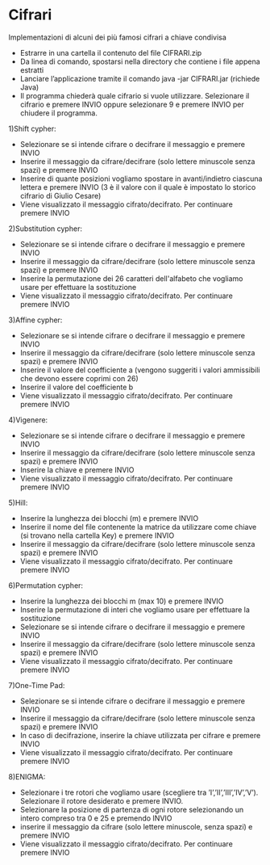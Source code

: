 # Cifrari
Implementazioni di alcuni dei più famosi cifrari a chiave condivisa

- Estrarre in una cartella il contenuto del file CIFRARI.zip
- Da linea di comando, spostarsi nella directory che contiene i file appena estratti
- Lanciare l’applicazione tramite il comando java -jar CIFRARI.jar (richiede Java)
- Il programma chiederà quale cifrario si vuole utilizzare. Selezionare il cifrario e premere INVIO oppure selezionare 9 e premere INVIO per chiudere il programma.

1)Shift cypher:
- Selezionare se si intende cifrare o decifrare il messaggio e premere INVIO
- Inserire il messaggio da cifrare/decifrare (solo lettere minuscole senza spazi) e premere INVIO
- Inserire di quante posizioni vogliamo spostare in avanti/indietro ciascuna lettera e premere INVIO (3 è il valore con il quale è impostato lo storico cifrario di Giulio Cesare)
- Viene visualizzato il messaggio cifrato/decifrato. Per continuare premere INVIO

2)Substitution cypher:
- Selezionare se si intende cifrare o decifrare il messaggio e premere INVIO
- Inserire il messaggio da cifrare/decifrare (solo lettere minuscole senza spazi) e premere INVIO
- Inserire la permutazione dei 26 caratteri dell'alfabeto che vogliamo usare per effettuare la sostituzione
- Viene visualizzato il messaggio cifrato/decifrato. Per continuare premere INVIO

3)Affine cypher:
- Selezionare se si intende cifrare o decifrare il messaggio e premere INVIO
- Inserire il messaggio da cifrare/decifrare (solo lettere minuscole senza spazi) e premere INVIO
- Inserire il valore del coefficiente a (vengono suggeriti i valori ammissibili che devono essere coprimi con 26)
- Inserire il valore del coefficiente b
- Viene visualizzato il messaggio cifrato/decifrato. Per continuare premere INVIO

4)Vigenere:
- Selezionare se si intende cifrare o decifrare il messaggio e premere INVIO
- Inserire il messaggio da cifrare/decifrare (solo lettere minuscole senza spazi) e premere INVIO
- Inserire la chiave e premere INVIO
- Viene visualizzato il messaggio cifrato/decifrato. Per continuare premere INVIO

5)Hill:
- Inserire la lunghezza dei blocchi (m) e premere INVIO
- Inserire il nome del file contenente la matrice da utilizzare come chiave (si trovano nella cartella Key) e premere INVIO
- Inserire il messaggio da cifrare/decifrare (solo lettere minuscole senza spazi) e premere INVIO
- Viene visualizzato il messaggio cifrato/decifrato. Per continuare premere INVIO

6)Permutation cypher:
- Inserire la lunghezza dei blocchi m (max 10) e premere INVIO
- Inserire la permutazione di interi che vogliamo usare per effettuare la sostituzione
- Selezionare se si intende cifrare o decifrare il messaggio e premere INVIO
- Inserire il messaggio da cifrare/decifrare (solo lettere minuscole senza spazi) e premere INVIO
- Viene visualizzato il messaggio cifrato/decifrato. Per continuare premere INVIO

7)One-Time Pad:
- Selezionare se si intende cifrare o decifrare il messaggio e premere INVIO
- Inserire il messaggio da cifrare/decifrare (solo lettere minuscole senza spazi) e premere INVIO
- In caso di decifrazione, inserire la chiave utilizzata per cifrare e premere INVIO
- Viene visualizzato il messaggio cifrato/decifrato. Per continuare premere INVIO

8)ENIGMA:
- Selezionare i tre rotori che vogliamo usare (scegliere tra ’I’,’II’,’III’,’IV’,’V’). Selezionare il rotore desiderato e premere INVIO. 
- Selezionare la posizione di partenza di ogni rotore selezionando un intero compreso tra 0 e 25 e premendo INVIO
- inserire il messaggio da cifrare (solo lettere minuscole, senza spazi) e premere INVIO
- Viene visualizzato il messaggio cifrato/decifrato. Per continuare premere INVIO

